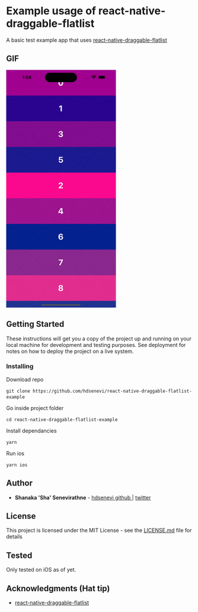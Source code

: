 # Example usage of react-native-draggable-flatlist

A basic test example app that uses [react-native-draggable-flatlist](https://github.com/computerjazz/react-native-draggable-flatlist)

## GIF
![](https://github.com/hdsenevi/react-native-draggable-flatlist-example/blob/master/docs/demo.gif)

## Getting Started

These instructions will get you a copy of the project up and running on your local machine for development and testing purposes. See deployment for notes on how to deploy the project on a live system.

### Installing

Download repo 
```
git clone https://github.com/hdsenevi/react-native-draggable-flatlist-example
```

Go inside project folder
```
cd react-native-draggable-flatlist-example
```

Install dependancies
```
yarn
```

Run ios
```
yarn ios
```

## Author

* **Shanaka 'Sha' Senevirathne** - [hdsenevi github ](https://github.com/hdsenevi) | [twitter](https://twitter.com/hdsenevi)

## License

This project is licensed under the MIT License - see the [LICENSE.md](LICENSE.md) file for details

## Tested

Only tested on iOS as of yet.

## Acknowledgments (Hat tip)

* [react-native-draggable-flatlist](https://github.com/computerjazz/react-native-draggable-flatlist)